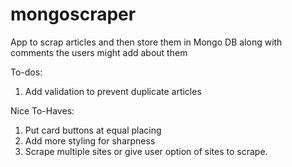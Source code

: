 # mongoscraper
App to scrap articles and then store them in Mongo DB along with comments the users might add about them

To-dos:

1) Add validation to prevent duplicate articles

Nice To-Haves:
1) Put card buttons at equal placing
2) Add more styling for sharpness
3) Scrape multiple sites or give user option of sites to scrape.